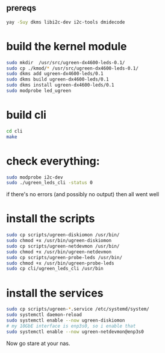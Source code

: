 ## prereqs
```bash
yay -Suy dkms libi2c-dev i2c-tools dmidecode 
```

# build the kernel module
```bash
sudo mkdir  /usr/src/ugreen-dx4600-leds-0.1/
sudo cp ./kmod/* /usr/src/ugreen-dx4600-leds-0.1/
sudo dkms add ugreen-dx4600-leds/0.1
sudo dkms build ugreen-dx4600-leds/0.1
sudo dkms install ugreen-dx4600-leds/0.1
sudo modprobe led_ugreen
```

# build cli
```bash
cd cli
make
```

# check everything:
```bash
sudo modprobe i2c-dev
sudo ./ugreen_leds_cli -status 0
```

if there's no errors (and possibly no output) then all went well

# install the scripts
```bash
sudo cp scripts/ugreen-diskiomon /usr/bin/
sudo chmod +x /usr/bin/ugreen-diskiomon
sudo cp scripts/ugreen-netdevmon /usr/bin/
sudo chmod +x /usr/bin/ugreen-netdevmon
sudo cp scripts/ugreen-probe-leds /usr/bin/
sudo chmod +x /usr/bin/ugreen-probe-leds
sudo cp cli/ugreen_leds_cli /usr/bin
```

# install the services
```bash
sudo cp scripts/ugreen-*.service /etc/systemd/system/
sudo systemctl daemon-reload
sudo systemctl enable --now ugreen-diskiomon
# my 10GbE interface is enp3s0, so i enable that
sudo systemctl enable --now ugreen-netdevmon@enp3s0
```

Now go stare at your nas.
